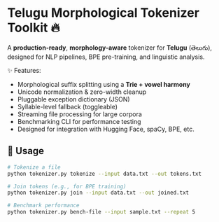 # Telugu Morphological Tokenizer Toolkit 🔥

A **production-ready**, **morphology-aware** tokenizer for **Telugu** (తెలుగు), designed for NLP pipelines, BPE pre-training, and linguistic analysis.

✨ Features:
- Morphological suffix splitting using a **Trie + vowel harmony**
- Unicode normalization & zero-width cleanup
- Pluggable exception dictionary (JSON)
- Syllable-level fallback (toggleable)
- Streaming file processing for large corpora
- Benchmarking CLI for performance testing
- Designed for integration with Hugging Face, spaCy, BPE, etc.

## 🚀 Usage

```bash
# Tokenize a file
python tokenizer.py tokenize --input data.txt --out tokens.txt

# Join tokens (e.g., for BPE training)
python tokenizer.py join --input data.txt --out joined.txt

# Benchmark performance
python tokenizer.py bench-file --input sample.txt --repeat 5
